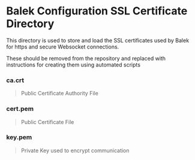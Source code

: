 # Balek Configuration SSL Certificate Directory

This directory is used to store and load the SSL certificates used by
Balek for https and secure Websocket connections.

These should be removed from the repository and replaced with instructions for creating them using automated scripts
### ca.crt
> Public Certificate Authority File
### cert.pem
> Public Certificate File
### key.pem
> Private Key used to encrypt communication

